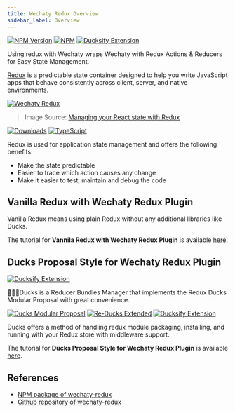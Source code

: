 ```yaml
---
title: Wechaty Redux Overview
sidebar_label: Overview
---
```


[![NPM Version](https://img.shields.io/npm/v/wechaty-redux?color=brightgreen)](https://www.npmjs.com/package/wechaty-redux)
[![NPM](https://github.com/wechaty/wechaty-redux/workflows/NPM/badge.svg)](https://github.com/wechaty/wechaty-redux/actions?query=workflow%3ANPM)
[![Ducksify Extension](https://img.shields.io/badge/Redux-Ducksify-yellowgreen)](https://github.com/huan/ducks#3-ducksify-extension-currying--api-interface)

Using redux with Wechaty wraps Wechaty with Redux Actions &amp; Reducers for Easy State Management.

[Redux](https://redux.js.org) is a predictable state container designed to help you write JavaScript apps that behave consistently across client, server, and native environments.

[![Wechaty Redux](https://wechaty.github.io/wechaty-redux/images/wechaty-redux.png)](https://github.com/wechaty/wechaty-redux)

> Image Source: [Managing your React state with Redux](https://medium.com/the-web-tub/managing-your-react-state-with-redux-affab72de4b1)

[![Downloads](https://img.shields.io/npm/dm/wechaty-redux.svg?style=flat-square)](https://www.npmjs.com/package/wechaty-redux)
[![TypeScript](https://img.shields.io/badge/%3C%2F%3E-TypeScript-blue.svg)](https://www.typescriptlang.org/)

Redux is used for application state management and offers the following benefits:

- Make the state predictable
- Easier to trace which action causes any change
- Make it easier to test, maintain and debug the code

## Vanilla Redux with Wechaty Redux Plugin

Vanilla Redux means using plain Redux without any additional libraries like Ducks.

The tutorial for **Vannila Redux with Wechaty Redux Plugin** is available [here](using-redux-with-wechaty/vannila-redux.md).

## Ducks Proposal Style for Wechaty Redux Plugin

[![Ducksify Extension](https://img.shields.io/badge/Redux-Ducksify-yellowgreen)](https://github.com/huan/ducks#3-ducksify-extension-currying--api-interface)

🦆🦆🦆Ducks is a Reducer Bundles Manager that implements the Redux Ducks Modular Proposal with great convenience.

[![Ducks Modular Proposal](https://img.shields.io/badge/Redux-Ducks%202015-yellow)](https://github.com/erikras/ducks-modular-redux)
[![Re-Ducks Extended](https://img.shields.io/badge/Redux-Re--Ducks%202016-orange)](https://github.com/alexnm/re-ducks)
[![Ducksify Extension](https://img.shields.io/badge/Redux-Ducksify%202020-yellowgreen)](https://github.com/huan/ducks#3-ducksify-extension-currying--ducksify-interface)

Ducks offers a method of handling redux module packaging, installing, and running with your Redux store with middleware support.

The tutorial for **Ducks Proposal Style for Wechaty Redux Plugin** is available [here](using-redux-with-wechaty/ducks-proposal.mdx).

## References

- [NPM package of wechaty-redux](https://www.npmjs.com/package/wechaty-redux)
- [Github repository of wechaty-redux](https://github.com/wechaty/wechaty-redux)
